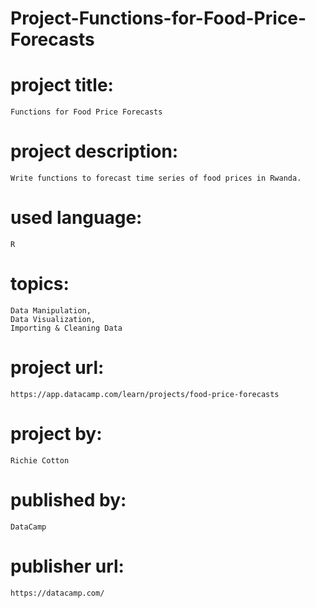 # Project-Functions-for-Food-Price-Forecasts

# project title:

    Functions for Food Price Forecasts

# project description:

    Write functions to forecast time series of food prices in Rwanda.

# used language:

    R

# topics:

    Data Manipulation,
    Data Visualization,
    Importing & Cleaning Data

# project url:

    https://app.datacamp.com/learn/projects/food-price-forecasts

# project by:

    Richie Cotton

# published by:

    DataCamp

# publisher url:

    https://datacamp.com/
